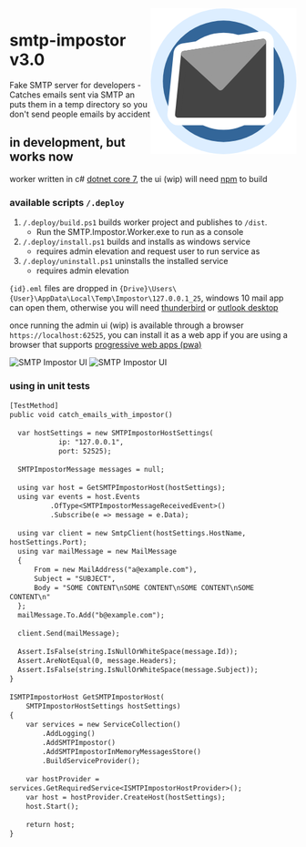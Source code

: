 <img src="SMTP.Impostor.Web/src/assets/icon-256x256.png?raw=true" align="right" alt="SMTP Impostor Icon"/>

# smtp-impostor v3.0

Fake SMTP server for developers - Catches emails sent via SMTP an puts them in a temp directory so you don't send people emails by accident

## in development, but works now

worker written in c# [dotnet core 7](https://dotnet.microsoft.com/en-us/download/dotnet/7.0), the ui (wip) will need [npm](https://nodejs.org) to build

### available scripts ```/.deploy```

  1. ```/.deploy/build.ps1``` builds worker project and publishes to ```/dist```.
     - Run the SMTP.Impostor.Worker.exe to run as a console
  2. ```/.deploy/install.ps1``` builds and installs as windows service
     - requires admin elevation and request user to run service as
  3. ```/.deploy/uninstall.ps1``` uninstalls the installed service
     - requires admin elevation

```{id}.eml``` files are dropped in ```{Drive}\Users\{User}\AppData\Local\Temp\Impostor\127.0.0.1_25```, windows 10 mail app can open them, otherwise you will need [thunderbird](https://www.thunderbird.net) or [outlook desktop](https://products.office.com/en-gb/outlook/email-and-calendar-software-microsoft-outlook)


once running the admin ui (wip) is available through a browser ```https://localhost:62525```, you can install it as a web app if you are using a browser that supports [progressive web apps (pwa)](https://en.wikipedia.org/wiki/Progressive_web_applications)

<img src="ui-screenshot.png" alt="SMTP Impostor UI"/>
<img src="ui-video.png" alt="SMTP Impostor UI"/>

### using in unit tests

```
[TestMethod]
public void catch_emails_with_impostor()

  var hostSettings = new SMTPImpostorHostSettings(
            ip: "127.0.0.1",
            port: 52525);

  SMTPImpostorMessage messages = null;

  using var host = GetSMTPImpostorHost(hostSettings);
  using var events = host.Events
          .OfType<SMTPImpostorMessageReceivedEvent>()
          .Subscribe(e => message = e.Data);

  using var client = new SmtpClient(hostSettings.HostName, hostSettings.Port);
  using var mailMessage = new MailMessage
  {
      From = new MailAddress("a@example.com"),
      Subject = "SUBJECT",
      Body = "SOME CONTENT\nSOME CONTENT\nSOME CONTENT\nSOME CONTENT\n"
  };
  mailMessage.To.Add("b@example.com");

  client.Send(mailMessage);

  Assert.IsFalse(string.IsNullOrWhiteSpace(message.Id));
  Assert.AreNotEqual(0, message.Headers);
  Assert.IsFalse(string.IsNullOrWhiteSpace(message.Subject));
}

ISMTPImpostorHost GetSMTPImpostorHost(
    SMTPImpostorHostSettings hostSettings)
{
    var services = new ServiceCollection()
        .AddLogging()
        .AddSMTPImpostor()
        .AddSMTPImpostorInMemoryMessagesStore()
        .BuildServiceProvider();

    var hostProvider = services.GetRequiredService<ISMTPImpostorHostProvider>();
    var host = hostProvider.CreateHost(hostSettings);
    host.Start();

    return host;
}
```

